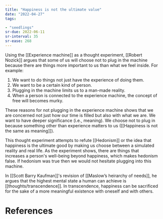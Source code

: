 ```yaml
---
title: "Happiness is not the ultimate value"
date: "2022-04-27"
tags:

- "seedlings"
sr-due: 2022-06-11
sr-interval: 35
sr-ease: 268
---
```


Using the [[Experience machine]] as a thought experiment, [[Robert Nozick]] argues that some of us will choose not to plug in the machine because there are things more important to us than what we feel inside. For example:

1. We want to do things not just have the experience of doing them.
2. We want to be a certain kind of person.
3. Plugging in the machine limits us to a man-made reality.
4. When a person is connected to the experience machine, the concept of free will becomes murky.

These reasons for not plugging in the experience machine shows that we are concerned not just how our time is filled but also with what we are. We want to have deeper significance (i.e., meaning). We choose not to plug in because something other than experience matters to us ([[Happiness is not the same as meaning]]).

This thought experiment attempts to refute [[Hedonism]] or the idea that happiness is the ultimate good by making us choose between a simulated reality and real life. As the experiment shows, there are things that increases a person's well-being beyond happiness, which makes hedonism false. If hedonism was true then we would not hesitate plugging into this machine.

In [[Scott Barry Kaufman]]'s revision of [[Maslow’s heirarchy of needs]], he argues that the highest mental state a human can achieve is [[thoughts/transcendence]]. In transcendence, happiness can be sacrificed for the sake of a more meaningful existence with oneself and with others.

# References
